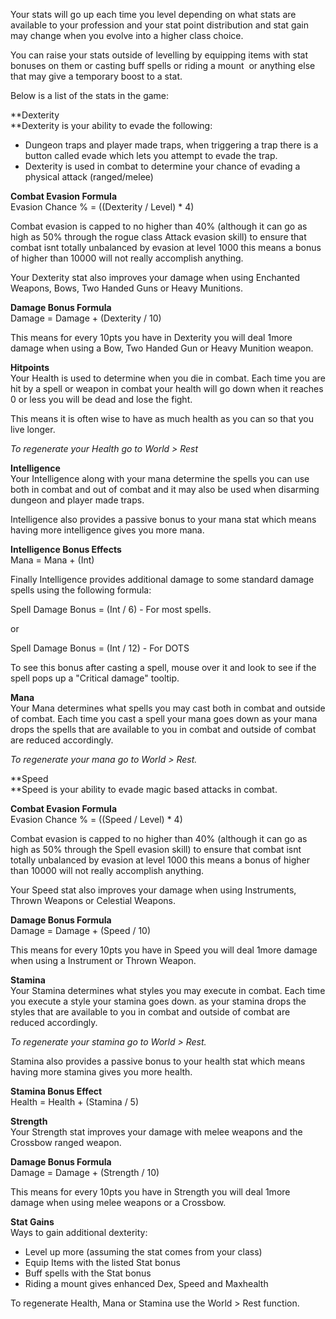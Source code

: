 ---
---
Your stats will go up each time you level depending on what stats are available to your profession and your stat point distribution and stat gain may change when you evolve into a higher class choice.

You can raise your stats outside of levelling by equipping items with stat bonuses on them or casting buff spells or riding a mount  or anything else that may give a temporary boost to a stat.

Below is a list of the stats in the game:

**Dexterity  
**Dexterity is your ability to evade the following:

*   Dungeon traps and player made traps, when triggering a trap there is a button called evade which lets you attempt to evade the trap.
*   Dexterity is used in combat to determine your chance of evading a physical attack (ranged/melee)

**Combat Evasion Formula**  
Evasion Chance % = ((Dexterity / Level) \* 4)

Combat evasion is capped to no higher than 40% (although it can go as high as 50% through the rogue class Attack evasion skill) to ensure that combat isnt totally unbalanced by evasion at level 1000 this means a bonus of higher than 10000 will not really accomplish anything.

Your Dexterity stat also improves your damage when using Enchanted Weapons, Bows, Two Handed Guns or Heavy Munitions.

**Damage Bonus Formula**  
Damage = Damage + (Dexterity / 10)

This means for every 10pts you have in Dexterity you will deal 1more damage when using a Bow, Two Handed Gun or Heavy Munition weapon.

**Hitpoints**  
Your Health is used to determine when you die in combat. Each time you are hit by a spell or weapon in combat your health will go down when it reaches 0 or less you will be dead and lose the fight.

This means it is often wise to have as much health as you can so that you live longer.

_To regenerate your Health go to World > Rest_

**Intelligence**  
Your Intelligence along with your mana determine the spells you can use both in combat and out of combat and it may also be used when disarming dungeon and player made traps.

Intelligence also provides a passive bonus to your mana stat which means having more intelligence gives you more mana.

**Intelligence Bonus Effects**  
Mana = Mana + (Int)

Finally Intelligence provides additional damage to some standard damage spells using the following formula:

Spell Damage Bonus = (Int / 6) - For most spells.

or

Spell Damage Bonus = (Int / 12) - For DOTS

To see this bonus after casting a spell, mouse over it and look to see if the spell pops up a "Critical damage" tooltip.

**Mana**  
Your Mana determines what spells you may cast both in combat and outside of combat. Each time you cast a spell your mana goes down as your mana drops the spells that are available to you in combat and outside of combat are reduced accordingly.

_To regenerate your mana go to World > Rest._

**Speed  
**Speed is your ability to evade magic based attacks in combat.

**Combat Evasion Formula**  
Evasion Chance % = ((Speed / Level) \* 4)

Combat evasion is capped to no higher than 40% (although it can go as high as 50% through the Spell evasion skill) to ensure that combat isnt totally unbalanced by evasion at level 1000 this means a bonus of higher than 10000 will not really accomplish anything.

Your Speed stat also improves your damage when using Instruments, Thrown Weapons or Celestial Weapons.

**Damage Bonus Formula**  
Damage = Damage + (Speed / 10)

This means for every 10pts you have in Speed you will deal 1more damage when using a Instrument or Thrown Weapon.

**Stamina**  
Your Stamina determines what styles you may execute in combat. Each time you execute a style your stamina goes down. as your stamina drops the styles that are available to you in combat and outside of combat are reduced accordingly.

_To regenerate your stamina go to World > Rest._

Stamina also provides a passive bonus to your health stat which means having more stamina gives you more health.

**Stamina Bonus Effect**  
Health = Health + (Stamina / 5)

**Strength**  
Your Strength stat improves your damage with melee weapons and the Crossbow ranged weapon.

**Damage Bonus Formula**  
Damage = Damage + (Strength / 10)

This means for every 10pts you have in Strength you will deal 1more damage when using melee weapons or a Crossbow.

**Stat Gains**  
Ways to gain additional dexterity:

*   Level up more (assuming the stat comes from your class)
*   Equip Items with the listed Stat bonus
*   Buff spells with the Stat bonus
*   Riding a mount gives enhanced Dex, Speed and Maxhealth

To regenerate Health, Mana or Stamina use the World > Rest function.